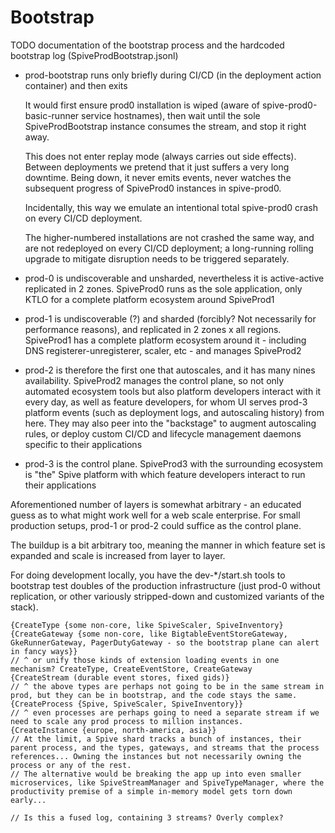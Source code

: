 # Bootstrap

TODO documentation of the bootstrap process and the hardcoded bootstrap log (SpiveProdBootstrap.jsonl)

* prod-bootstrap runs only briefly during CI/CD (in the deployment action container) and then exits

  It would first ensure prod0 installation is wiped (aware of spive-prod0-basic-runner service hostnames), then wait until the sole SpiveProdBootstrap instance consumes the stream, and stop it right away.

  This does not enter replay mode (always carries out side effects). Between deployments we pretend that it just suffers a very long downtime. Being down, it never emits events, never watches the subsequent progress of SpiveProd0 instances in spive-prod0.

  Incidentally, this way we emulate an intentional total spive-prod0 crash on every CI/CD deployment.

  The higher-numbered installations are not crashed the same way, and are not redeployed on every CI/CD deployment; a long-running rolling upgrade to mitigate disruption needs to be triggered separately.

* prod-0 is undiscoverable and unsharded, nevertheless it is active-active replicated in 2 zones. SpiveProd0 runs as the sole application, only KTLO for a complete platform ecosystem around SpiveProd1
* prod-1 is undiscoverable (?) and sharded (forcibly? Not necessarily for performance reasons), and replicated in 2 zones x all regions. SpiveProd1 has a complete platform ecosystem around it - including DNS registerer-unregisterer, scaler, etc - and manages SpiveProd2
* prod-2 is therefore the first one that autoscales, and it has many nines availability. SpiveProd2 manages the control plane, so not only automated ecosystem tools but also platform developers interact with it every day, as well as feature developers, for whom UI serves prod-3 platform events (such as deployment logs, and autoscaling history) from here. They may also peer into the "backstage" to augment autoscaling rules, or deploy custom CI/CD and lifecycle management daemons specific to their applications
* prod-3 is the control plane. SpiveProd3 with the surrounding ecosystem is "the" Spive platform with which feature developers interact to run their applications

Aforementioned number of layers is somewhat arbitrary - an educated guess as to what might work well for a web scale enterprise. For small production setups, prod-1 or prod-2 could suffice as the control plane.

The buildup is a bit arbitrary too, meaning the manner in which feature set is expanded and scale is increased from layer to layer.

For doing development locally, you have the dev-*/start.sh tools to bootstrap test doubles of the production infrastructure (just prod-0 without replication, or other variously stripped-down and customized variants of the stack).

```
{CreateType {some non-core, like SpiveScaler, SpiveInventory}
{CreateGateway {some non-core, like BigtableEventStoreGateway, GkeRunnerGateway, PagerDutyGateway - so the bootstrap plane can alert in fancy ways}}
// ^ or unify those kinds of extension loading events in one mechanism? CreateType, CreateEventStore, CreateGateway
{CreateStream (durable event stores, fixed gids)}
// ^ the above types are perhaps not going to be in the same stream in prod, but they can be in bootstrap, and the code stays the same.
{CreateProcess {Spive, SpiveScaler, SpiveInventory}}
// ^ even processes are perhaps going to need a separate stream if we need to scale any prod process to million instances.
{CreateInstance {europe, north-america, asia}}
// At the limit, a Spive shard tracks a bunch of instances, their parent process, and the types, gateways, and streams that the process references... Owning the instances but not necessarily owning the process or any of the rest.
// The alternative would be breaking the app up into even smaller microservices, like SpiveStreamManager and SpiveTypeManager, where the productivity premise of a simple in-memory model gets torn down early...

// Is this a fused log, containing 3 streams? Overly complex?
```
